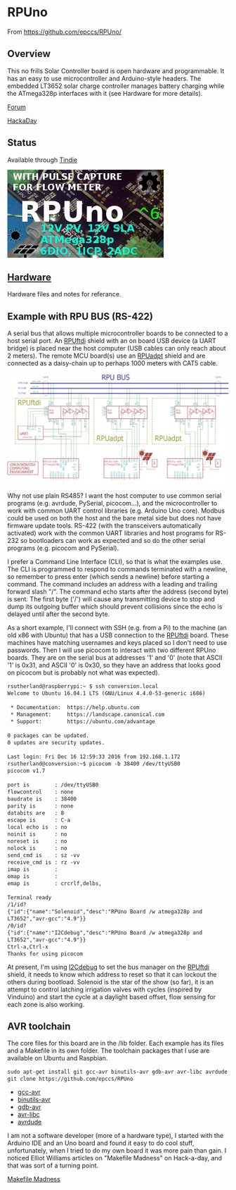 # RPUno 

From <https://github.com/epccs/RPUno/>

## Overview

This no frills Solar Controller board is open hardware and programmable. It has an easy to use microcontroller and Arduino-style headers. The embedded LT3652 solar charge controller manages battery charging while the ATmega328p interfaces with it (see Hardware for more details).

[Forum](http://rpubus.org/bb/viewforum.php?f=6)

[HackaDay](https://hackaday.io/project/12784-rpuno)

## Status

Available through [Tindie](https://www.tindie.com/products/ron-sutherland/rpuno-a-solar-powered-atmega328p-board/)

![Status](./Hardware/status_icon.png "Status")

## [Hardware](./Hardware)

Hardware files and notes for referance.

## Example with RPU BUS (RS-422)

A serial bus that allows multiple microcontroller boards to be connected to a host serial port. An [RPUftdi] shield with an on board USB device (a UART bridge) is placed near the host computer (USB cables can only reach about 2 meters). The remote MCU board(s) use an [RPUadpt] shield and are connected as a daisy-chain up to perhaps 1000 meters with CAT5 cable. 

[RPUftdi]: https://github.com/epccs/RPUftdi
[RPUadpt]: https://github.com/epccs/RPUadpt

![MultiDrop](./Hardware/Documents/MultiDrop.png "RPUno MultiDrop")

Why not use plain RS485? I want the host computer to use common serial programs (e.g. avrdude, PySerial, picocom...), and the microcontroller to work with common UART control libraries (e.g. Arduino Uno core). Modbus could be used on both the host and the bare metal side but does not have firmware update tools. RS-422 (with the transceivers automatically activated) work with the common UART libraries and host programs for RS-232 so bootloaders can work as expected and so do the other serial programs (e.g. picocom and PySerial). 

I prefer a Command Line Interface (CLI), so that is what the examples use. The CLI is programmed to respond to commands terminated with a newline, so remember to press enter (which sends a newline) before starting a command. The command includes an address with a leading and trailing forward slash "/". The command echo starts after the address (second byte) is sent. The first byte ('/') will cause any transmitting device to stop and dump its outgoing buffer which should prevent collisions since the echo is delayed until after the second byte. 

As a short example, I'll connect with SSH (e.g. from a Pi) to the machine (an old x86 with Ubuntu) that has a USB connection to the [RPUftdi] board. These machines have matching usernames and keys placed so I don't need to use passwords. Then I will use picocom to interact with two different RPUno boards. They are on the serial bus at addresses '1' and '0' (note that ASCII '1' is 0x31, and ASCII '0' is 0x30, so they have an address that looks good on picocom but is probably not what was expected).  

```
rsutherland@raspberrypi:~ $ ssh conversion.local
Welcome to Ubuntu 16.04.1 LTS (GNU/Linux 4.4.0-53-generic i686)

 * Documentation:  https://help.ubuntu.com
 * Management:     https://landscape.canonical.com
 * Support:        https://ubuntu.com/advantage

0 packages can be updated.
0 updates are security updates.

Last login: Fri Dec 16 12:59:33 2016 from 192.168.1.172
rsutherland@conversion:~$ picocom -b 38400 /dev/ttyUSB0
picocom v1.7

port is        : /dev/ttyUSB0
flowcontrol    : none
baudrate is    : 38400
parity is      : none
databits are   : 8
escape is      : C-a
local echo is  : no
noinit is      : no
noreset is     : no
nolock is      : no
send_cmd is    : sz -vv
receive_cmd is : rz -vv
imap is        :
omap is        :
emap is        : crcrlf,delbs,

Terminal ready
/1/id?
{"id":{"name":"Solenoid","desc":"RPUno Board /w atmega328p and LT3652","avr-gcc":"4.9"}}
/0/id?
{"id":{"name":"I2Cdebug","desc":"RPUno Board /w atmega328p and LT3652","avr-gcc":"4.9"}}
Ctrl-a,Ctrl-x 
Thanks for using picocom
```

At present, I'm using [I2Cdebug] to set the bus manager on the [RPUftdi] shield, it needs to know which address to reset so that it can lockout the others during bootload. Solenoid is the star of the show (so far), it is an attempt to control latching irrigation valves with cycles (inspired by Vinduino) and start the cycle at a daylight based offset, flow sensing for each zone is also working.

[I2Cdebug]: ./i2c-debug

## AVR toolchain

The core files for this board are in the /lib folder. Each example has its files and a Makefile in its own folder. The toolchain packages that I use are available on Ubuntu and Raspbian. 

```
sudo apt-get install git gcc-avr binutils-avr gdb-avr avr-libc avrdude
git clone https://github.com/epccs/RPUno
```

* [gcc-avr](http://packages.ubuntu.com/search?keywords=gcc-avr)
* [binutils-avr](http://packages.ubuntu.com/search?keywords=binutils-avr)
* [gdb-avr](http://packages.ubuntu.com/search?keywords=gdb-avr)
* [avr-libc](http://packages.ubuntu.com/search?keywords=avr-libc)
* [avrdude](http://packages.ubuntu.com/search?keywords=avrdude)

I am not a software developer (more of a hardware type), I started with the Arduino IDE and an Uno board and found it easy to do cool stuff, unfortunately, when I tried to do my own board it was more pain than gain. I noticed Elliot Williams articles on "Makefile Madness" on Hack-a-day, and that was sort of a turning point. 

[Makefile Madness](http://hackaday.com/2016/03/11/embed-with-elliot-march-makefile-madness/)


